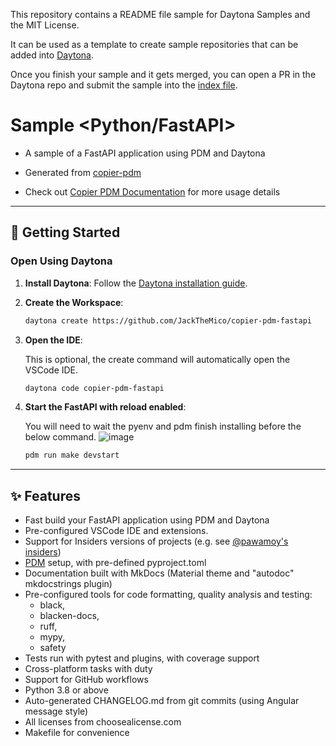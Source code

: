 This repository contains a README file sample for Daytona Samples and the MIT License.

It can be used as a template to create sample repositories that can be added into [Daytona](https://github.com/daytonaio/daytona).

Once you finish your sample and it gets merged, you can open a PR in the Daytona repo and submit the sample into the [index file](https://github.com/daytonaio/daytona/blob/main/hack/samples/index.json).

# Sample <Python/FastAPI>

- A sample of a FastAPI application using PDM and Daytona

- Generated from [copier-pdm](https://github.com/pawamoy/copier-pdm)

- Check out [Copier PDM Documentation](https://pawamoy.github.io/copier-pdm/) for more usage details

---

## 🚀 Getting Started  

### Open Using Daytona  

1. **Install Daytona**: Follow the [Daytona installation guide](https://www.daytona.io/docs/installation/installation/).  
2. **Create the Workspace**:  

   ```bash  
   daytona create https://github.com/JackTheMico/copier-pdm-fastapi 
   ```  

3. **Open the IDE**:

   This is optional, the create command will automatically open the VSCode IDE.

   ```bash
   daytona code copier-pdm-fastapi
   ```

4. **Start the FastAPI with reload enabled**:  

   You will need to wait the pyenv and pdm finish installing before the below command.
   ![image](https://github.com/user-attachments/assets/503bcf3b-1cf8-4b1b-ac60-3610d3d5f29f)


   ```bash  
   pdm run make devstart
   ```  

---

## ✨ Features  

- Fast build your FastAPI application using PDM and Daytona
- Pre-configured VSCode IDE and extensions.
- Support for Insiders versions of projects (e.g. see [@pawamoy's insiders](https://pawamoy.github.io/insiders/))
- [PDM]() setup, with pre-defined pyproject.toml
- Documentation built with MkDocs (Material theme and "autodoc" mkdocstrings plugin)
- Pre-configured tools for code formatting, quality analysis and testing:
  - black,
  - blacken-docs,
  - ruff,
  - mypy,
  - safety
- Tests run with pytest and plugins, with coverage support
- Cross-platform tasks with duty
- Support for GitHub workflows
- Python 3.8 or above
- Auto-generated CHANGELOG.md from git commits (using Angular message style)
- All licenses from choosealicense.com
- Makefile for convenience
